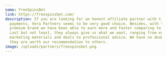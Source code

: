 ```yaml
---
name: FreeSpinsBet
link: https://freespinsbet.com/
description: If you are looking for an honest affiliate partner with timely
  payments, Vera Partners seems to be very good choice. Besides, with their
  premium brand we have been able to earn more and faster comparing to others.
  Last but not least, they always give us what we want, ranging from exclusive
  marketing materials and deals to professional advice. We have no doubt that
  they are worth our recommendation to others.
image: /uploads/partners/freespinsbet.png
---
```

